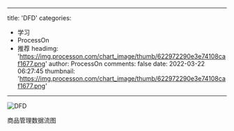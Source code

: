 
---
title: 'DFD'
categories: 
 - 学习
 - ProcessOn
 - 推荐
headimg: 'https://img.processon.com/chart_image/thumb/622972290e3e74108caf1677.png'
author: ProcessOn
comments: false
date: 2022-03-22 06:27:45
thumbnail: 'https://img.processon.com/chart_image/thumb/622972290e3e74108caf1677.png'
---

<div>   
<img class="thumb" alt="DFD" src="https://img.processon.com/chart_image/thumb/622972290e3e74108caf1677.png" referrerpolicy="no-referrer">
<p>商品管理数据流图</p>  
</div>
            